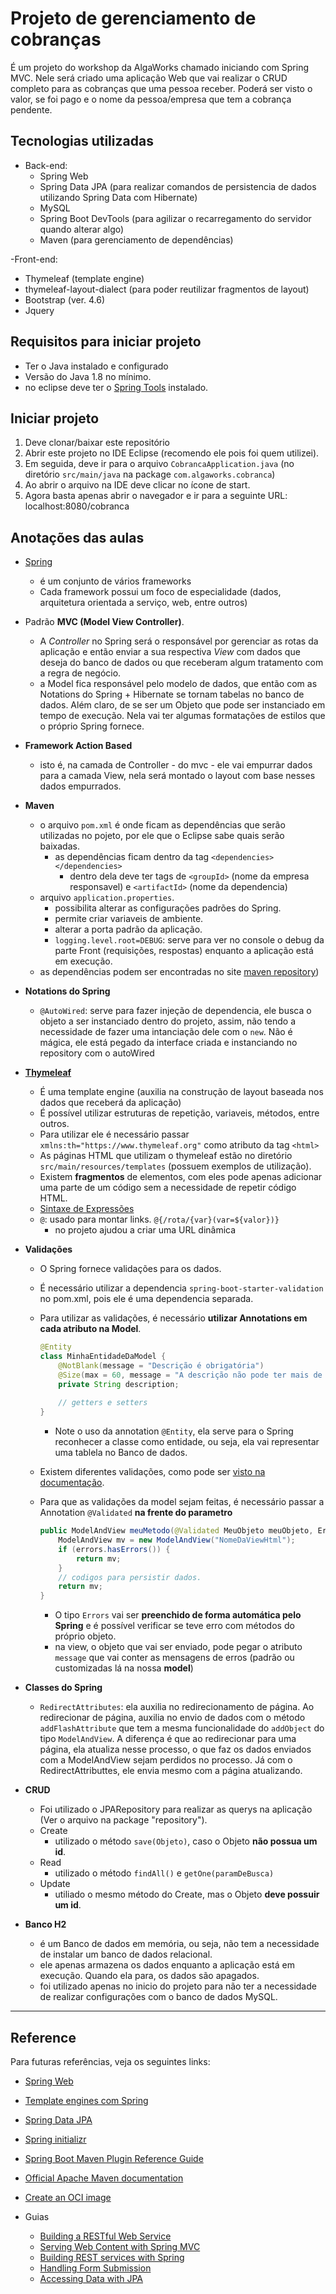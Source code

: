 # Projeto de gerenciamento de cobranças
É um projeto do workshop da AlgaWorks chamado iniciando com Spring MVC. Nele será criado uma aplicação Web que vai realizar o CRUD completo para as cobranças que uma pessoa receber. Poderá ser visto o valor, se foi pago e o nome da pessoa/empresa que tem a cobrança pendente.

## Tecnologias utilizadas
- Back-end:
  - Spring Web
  - Spring Data JPA (para realizar comandos de persistencia de dados utilizando Spring Data com Hibernate)
  - MySQL
  - Spring Boot DevTools (para agilizar o recarregamento do servidor quando alterar algo)
  - Maven (para gerenciamento de dependências)
  
-Front-end:
  - Thymeleaf (template engine)
  - thymeleaf-layout-dialect (para poder reutilizar fragmentos de layout)
  - Bootstrap (ver. 4.6)
  - Jquery

## Requisitos para iniciar projeto
- Ter o Java instalado e configurado
- Versão do Java 1.8 no mínimo.
- no eclipse deve ter o [Spring Tools](https://spring.io/tools) instalado. 

## Iniciar projeto
1. Deve clonar/baixar este repositório
2. Abrir este projeto no IDE Eclipse (recomendo ele pois foi quem utilizei).
3. Em seguida, deve ir para o arquivo `CobrancaApplication.java` (no diretório `src/main/java` na package `com.algaworks.cobranca`)
4. Ao abrir o arquivo na IDE deve clicar no ícone de start.
5. Agora basta apenas abrir o navegador e ir para a seguinte URL: localhost:8080/cobranca

## Anotações das aulas
- [Spring](https://spring.io/)
  - é um conjunto de vários frameworks
  - Cada framework possui um foco de especialidade (dados, arquitetura orientada a serviço, web, entre outros)

- Padrão **MVC (Model View Controller)**. 
  - A _Controller_ no Spring será o responsável por gerenciar as rotas da aplicação e então enviar a sua respectiva _View_ com dados que deseja do banco de dados ou que receberam algum tratamento com a regra de negócio.
  - a Model fica responsável pelo modelo de dados, que então com as Notations do Spring + Hibernate se tornam tabelas no banco de dados. Além claro, de se ser um Objeto que pode ser instanciado em tempo de execução. Nela vai ter algumas formatações de estilos que o próprio Spring fornece.
	
- **Framework Action Based**
  - isto é, na camada de Controller - do mvc - ele vai empurrar dados para a camada View, nela será montado o layout com base nesses dados empurrados. 

- **Maven**
  - o arquivo `pom.xml` é onde ficam as dependências que serão utilizadas no pojeto, por ele que o Eclipse sabe quais serão baixadas.
  	- as dependências ficam dentro da tag `<dependencies></dependencies>`
  	  - dentro dela deve ter tags de `<groupId>` (nome da empresa responsavel) e `<artifactId>` (nome da dependencia)
  - arquivo `application.properties`.
    - possibilita alterar as configurações padrões do Spring.
    - permite criar variaveis de ambiente.
    - alterar a porta padrão da aplicação.
    - `logging.level.root=DEBUG`: serve para ver no console o debug da parte Front (requisições, respostas) enquanto a aplicação está em execução.
  - as dependências podem ser encontradas no site [maven repository](https://mvnrepository.com/))

- **Notations do Spring**
  - `@AutoWired`: serve para fazer injeção de dependencia, ele busca o objeto a ser instanciado dentro do projeto, assim, não tendo a necessidade de fazer uma intanciação dele com o `new`. Não é mágica, ele está pegado da interface criada e instanciando no repository com o autoWired

- [**Thymeleaf**](https://www.thymeleaf.org/doc/tutorials/3.0/usingthymeleaf.html)
  - É uma template engine (auxilia na construção de layout baseada nos dados que receberá da aplicação) 
  - É possível utilizar estruturas de repetição, variaveis, métodos, entre outros.
  - Para utilizar ele é necessário passar `xmlns:th="https://www.thymeleaf.org"` como atributo da tag `<html>`
  - As páginas HTML que utilizam o thymeleaf estão no diretório `src/main/resources/templates` (possuem exemplos de utilização).
  - Existem **fragmentos** de elementos, com eles pode apenas adicionar uma parte de um código sem a necessidade de repetir código HTML.
  - [Sintaxe de Expressões](https://www.thymeleaf.org/doc/tutorials/3.0/usingthymeleaf.html#standard-expression-syntax)
  - `@`: usado para montar links. `@{/rota/{var}(var=${valor})}`
    - no projeto ajudou a criar uma URL dinâmica
- **Validações**
  - O Spring fornece validações para os dados.
  - É necessário utilizar a dependencia `spring-boot-starter-validation` no pom.xml, pois ele é uma dependencia separada.
  - Para utilizar as validações, é necessário **utilizar Annotations em cada atributo na Model**.
    ```Java
    @Entity
    class MinhaEntidadeDaModel {
		@NotBlank(message = "Descrição é obrigatória")
		@Size(max = 60, message = "A descrição não pode ter mais de 60 caracteres")
		private String description;
		
		// getters e setters
	} 
    ```
    - Note o uso da annotation `@Entity`, ela serve para o Spring reconhecer a classe como entidade, ou seja, ela vai representar uma tablela no Banco de dados.
    
  - Existem diferentes validações, como pode ser [visto na documentação](https://javaee.github.io/javaee-spec/javadocs/javax/validation/constraints/package-summary.html).
  - Para que as validações da model sejam feitas, é necessário passar a Annotation `@Validated` **na frente do parametro**
  	```Java
  	public ModelAndView meuMetodo(@Validated MeuObjeto meuObjeto, Errors errors) {
		ModelAndView mv = new ModelAndView("NomeDaViewHtml");
		if (errors.hasErrors()) {
			return mv;
		}
		// codigos para persistir dados.
		return mv;
	}
  	```
  	
  	- O tipo `Errors` vai ser **preenchido de forma automática pelo Spring** e é possível verificar se teve erro com métodos do próprio objeto.
  	- na view, o objeto que vai ser enviado, pode pegar o atributo `message` que vai conter as mensagens de erros (padrão ou customizadas lá na nossa **model**)

- **Classes do Spring**
  - `RedirectAttributes`: ela auxilia no redirecionamento de página. Ao redirecionar de página, auxilia no envio de dados com o método `addFlashAttribute` que tem a mesma funcionalidade do `addObject` do tipo `ModelAndView`. A diferença é que ao redirecionar para uma página, ela atualiza nesse processo, o que faz os dados enviados com a ModelAndView sejam perdidos no processo. Já com o RedirectAttributtes, ele envia mesmo com a página atualizando.

- **CRUD**
  - Foi utilizado o JPARepository para realizar as querys na aplicação (Ver o arquivo na package "repository").
  - Create
    - utilizado o método `save(Objeto)`, caso o Objeto **não possua um id**.
  - Read
    - utilizado o método `findAll()` e `getOne(paramDeBusca)`
  - Update
    - utiliado o mesmo método do Create, mas o Objeto **deve possuir um id**.

- **Banco H2**
  - é um Banco de dados em memória, ou seja, não tem a necessidade de instalar um banco de dados relacional.
  - ele apenas armazena os dados enquanto a aplicação está em execução. Quando ela para, os dados são apagados.
  - foi utilizado apenas no inicio do projeto para não ter a necessidade de realizar configurações com o banco de dados MySQL.
  
---

## Reference
Para futuras referências, veja os seguintes links:

- [Spring Web](https://docs.spring.io/spring-boot/docs/2.4.5/reference/htmlsingle/#boot-features-developing-web-applications)
- [Template engines com Spring](https://docs.spring.io/spring-boot/docs/2.4.5/reference/htmlsingle/#boot-features-spring-mvc-template-engines)
- [Spring Data JPA](https://docs.spring.io/spring-boot/docs/2.4.5/reference/htmlsingle/#boot-features-jpa-and-spring-data)
- [Spring initializr](https://start.spring.io/)
- [Spring Boot Maven Plugin Reference Guide](https://docs.spring.io/spring-boot/docs/2.4.5/maven-plugin/reference/html/)
- [Official Apache Maven documentation](https://maven.apache.org/guides/index.html)
- [Create an OCI image](https://docs.spring.io/spring-boot/docs/2.4.5/maven-plugin/reference/html/#build-image)

- Guias
	- [Building a RESTful Web Service](https://spring.io/guides/gs/rest-service/)
	- [Serving Web Content with Spring MVC](https://spring.io/guides/gs/serving-web-content/)
	- [Building REST services with Spring](https://spring.io/guides/tutorials/bookmarks/)
	- [Handling Form Submission](https://spring.io/guides/gs/handling-form-submission/)
	- [Accessing Data with JPA](https://spring.io/guides/gs/accessing-data-jpa/)